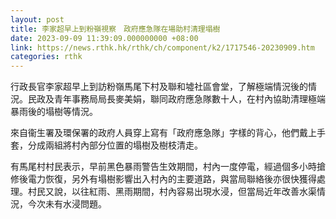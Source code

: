 ```yaml
---
layout: post
title: 李家超早上到粉嶺視察　政府應急隊在場助村清理塌樹
date: 2023-09-09 11:39:09.000000000 +08:00
link: https://news.rthk.hk/rthk/ch/component/k2/1717546-20230909.htm
categories: rthk
---
```


行政長官李家超早上到訪粉嶺馬尾下村及聯和墟社區會堂，了解極端情況後的情況。民政及青年事務局局長麥美娟，聯同政府應急隊數十人，在村內協助清理極端暴雨後的塌樹等情況。

來自衞生署及環保署的政府人員穿上寫有「政府應急隊」字樣的背心，他們戴上手套，分成兩組將村內部分位置的塌樹及樹枝清走。

有馬尾村村民表示，早前黑色暴雨警告生效期間，村內一度停電，經過個多小時搶修後電力恢復，另外有塌樹影響出入村內的主要道路，與當局聯絡後亦很快獲得處理。村民又說，以往紅雨、黑雨期間，村內容易出現水浸，但當局近年改善水渠情況，今次未有水浸問題。
